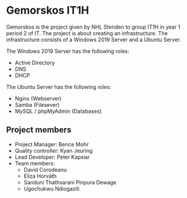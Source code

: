 # Gemorskos IT1H
Gemorskos is the project given by NHL Stenden to group IT1H in year 1 period 2 of IT. The project is about creating an infrastructure.
The infrastructure consists of a Windows 2019 Server and a Ubuntu Server.

The Windows 2019 Server has the following roles:
- Active Directory
- DNS
- DHCP

The Ubuntu Server has the following roles:
- Nginx &#40;Webserver&#41;
- Samba &#40;Filesever&#41;
- MySQL &#47; phpMyAdmin &#40;Databases&#41;

## Project members
- Project Manager: Bence Mohr
- Quality controller: Kyan Jeuring
- Lead Developer: Peter Kapsiar
- Team members:
    - David Corodeanu
    - Eliza Horváth
    - Sanduni Thathsarani Pinpura Dewage
    - Ugochukwu Ndiogazili